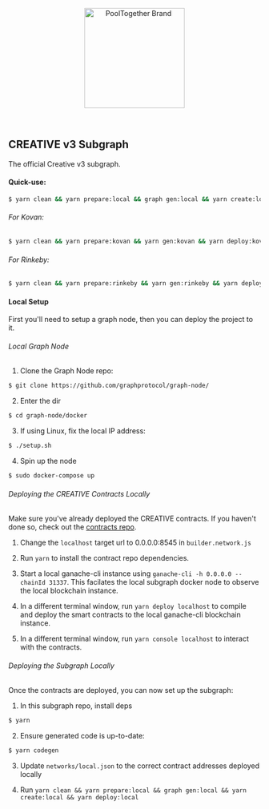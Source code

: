 <p align="center">
  <a href="https://github.com/g2entgroup">
    <img src="https://www.creativeplatform.io/img/Creative_logo.png?raw=true" alt="PoolTogether Brand" style="max-width:100%;" width="200">
  </a>
</p>

<br />

## CREATIVE v3 Subgraph

The official Creative v3 subgraph.

#### Quick-use:

```sh
$ yarn clean && yarn prepare:local && graph gen:local && yarn create:local && yarn deploy:local
```

###### For Kovan:
```sh
$ yarn clean && yarn prepare:kovan && yarn gen:kovan && yarn deploy:kovan
```

###### For Rinkeby:
```sh
$ yarn clean && yarn prepare:rinkeby && yarn gen:rinkeby && yarn deploy:rinkeby
```

#### Local Setup

First you'll need to setup a graph node, then you can deploy the project to it.

###### Local Graph Node

1. Clone the Graph Node repo:

```bash
$ git clone https://github.com/graphprotocol/graph-node/
```

2. Enter the dir

```bash
$ cd graph-node/docker
```

3. If using Linux, fix the local IP address:

```bash
$ ./setup.sh
```

4. Spin up the node

```bash
$ sudo docker-compose up
```

###### Deploying the CREATIVE Contracts Locally

Make sure you've already deployed the CREATIVE contracts.  If you haven't done so, check out the [contracts repo](https://github.com/g2entgroup/creative-contracts).  

1. Change the `localhost` target url to 0.0.0.0:8545 in `builder.network.js`

2. Run `yarn` to install the contract repo dependencies.

3. Start a local ganache-cli instance using `ganache-cli -h 0.0.0.0 --chainId 31337`. This facilates the local subgraph docker node to observe the local blockchain instance.

4. In a different terminal window, run `yarn deploy localhost` to compile and deploy the smart contracts to the local ganache-cli blockchain instance.

5. In a different terminal window, run `yarn console localhost` to interact with the contracts.



###### Deploying the Subgraph Locally

Once the contracts are deployed, you can now set up the subgraph:

1. In this subgraph repo, install deps

```bash
$ yarn
```

2. Ensure generated code is up-to-date:

```bash
$ yarn codegen
```

3. Update `networks/local.json` to the correct contract addresses deployed locally

4. Run `yarn clean && yarn prepare:local && graph gen:local && yarn create:local && yarn deploy:local`
